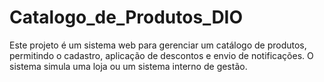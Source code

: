 # Catalogo_de_Produtos_DIO
Este projeto é um sistema web para gerenciar um catálogo de produtos, permitindo o cadastro, aplicação de descontos e envio de notificações. O sistema simula uma loja ou um sistema interno de gestão.

